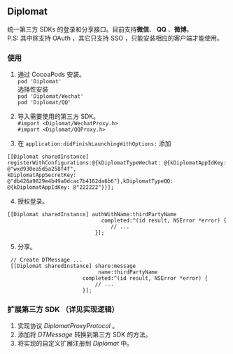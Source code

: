 ## Diplomat

统一第三方 SDKs 的登录和分享接口。目前支持**微信**、 **QQ** 、**微博**。  
P.S: 其中除支持 OAuth ，其它只支持 SSO ，只能安装相应的客户端才能使用。


### 使用

1. 通过 CocoaPods 安装。  
``` pod 'Diplomat' ```  
	选择性安装  
``` pod 'Diplomat/Wechat' ```  
```	pod 'Diplomat/QQ' ```  

2. 导入需要使用的第三方 SDK。  
``` #import <Diplomat/WechatProxy.h> ```  
``` #import <Diplomat/QQProxy.h> ```  

3. 在 ```application:didFinishLaunchingWithOptions:``` 添加  

```
[[Diplomat sharedInstance] registerWithConfigurations:@{kDiplomatTypeWechat: @{kDiplomatAppIdKey: @"wxd930ea5d5a258f4f",                                                                                                                                                kDiplomatAppSecretKey: @"db426a9829e4b49a0dcac7b4162da6b6"},kDiplomatTypeQQ: @{kDiplomatAppIdKey: @"222222"}}];
```  

4. 授权登录。
  
```
[[Diplomat sharedInstance] authWithName:thirdPartyName
                              completed:^(id result, NSError *error) {
                                 // ...
                            }];
```  
  
5. 分享。
 
```
 // Create DTMessage ...
 [[Diplomat sharedInstance] share:message
                             name:thirdPartyName
                        completed:^(id result, NSError *error) {
	                        // ...
                        }];
```


### 扩展第三方 SDK （详见实现逻辑）  
1. 实现协议 *DiplomatProxyProtocol* 。
2. 添加将 *DTMessage* 转换到第三方 SDK 的方法。
3. 将实现的自定义扩展注册到 *Diplomat* 中。